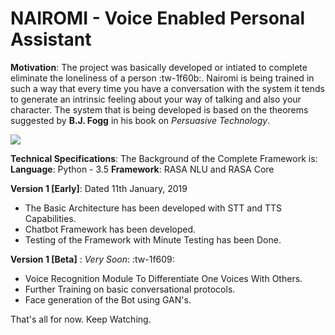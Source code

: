 # NAIROMI - **Voice Enabled Personal Assistant**

**Motivation**: The project was basically developed or intiated to complete eliminate the loneliness of a person :tw-1f60b:. Nairomi is being trained in such a way that every time you have a conversation with the system it tends to generate an intrinsic feeling about your way of talking and also your character. The system that is being developed is based on the theorems suggested by **B.J. Fogg** in his book on *Persuasive Technology*.

![](https://pngimage.net/wp-content/uploads/2018/05/artificial-intelligence-png-1.png)

**Technical Specifications**: The Background of the Complete Framework is:
**Language**: Python - 3.5
**Framework**: RASA NLU and RASA Core

**Version 1 [Early]**: Dated 11th January, 2019
- The Basic Architecture has been developed with STT and TTS Capabilities. 
- Chatbot Framework has been developed. 
- Testing of the Framework with Minute Testing has been Done.

**Version 1 [Beta]** : *Very Soon*: :tw-1f609:
- Voice Recognition Module To Differentiate One Voices With Others.
- Further Training on basic conversational protocols.
- Face generation of the Bot using GAN's.

That's all for now. Keep Watching.



